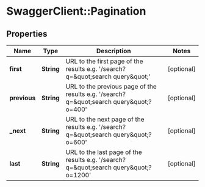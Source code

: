 # SwaggerClient::Pagination

## Properties
Name | Type | Description | Notes
------------ | ------------- | ------------- | -------------
**first** | **String** | URL to the first page of the results  e.g. &#39;/search?q&#x3D;\&quot;search query\&quot;&#39; | [optional] 
**previous** | **String** | URL to the previous page of the results e.g. &#39;/search?q&#x3D;\&quot;search query\&quot;?o&#x3D;400&#39; | [optional] 
**_next** | **String** | URL to the next page of the results e.g. &#39;/search?q&#x3D;\&quot;search query\&quot;?o&#x3D;600&#39; | [optional] 
**last** | **String** | URL to the last page of the results e.g. &#39;/search?q&#x3D;\&quot;search query\&quot;?o&#x3D;1200&#39; | [optional] 


